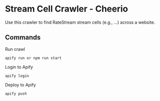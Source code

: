 # Stream Cell Crawler - Cheerio
Use this crawler to find RateStream stream cells (e.g., <stream-cell uid="Free Checking" col="rate">...</stream-cell>) across a website.

## Commands
Run crawl
```
apify run or npm run start
```

Login to Apify
```
apify login
```

Deploy to Apify
```
apify push
```
